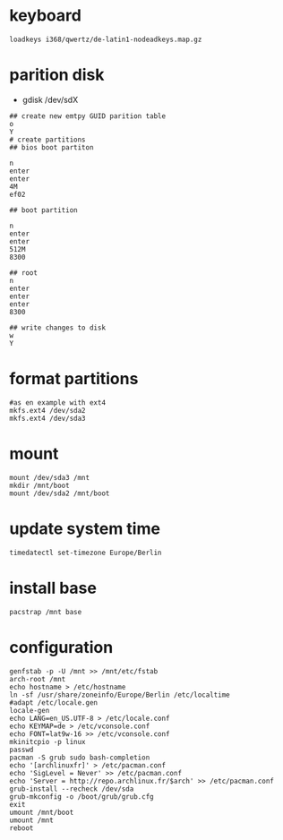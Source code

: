 # keyboard

```
loadkeys i368/qwertz/de-latin1-nodeadkeys.map.gz
```

# parition disk

* gdisk /dev/sdX
```
## create new emtpy GUID parition table
o
Y
# create partitions
## bios boot partiton

n
enter
enter
4M
ef02

## boot partition

n
enter
enter
512M
8300

## root
n
enter
enter
enter
8300

## write changes to disk
w
Y
```

# format partitions

```
#as en example with ext4
mkfs.ext4 /dev/sda2
mkfs.ext4 /dev/sda3
```

# mount

```
mount /dev/sda3 /mnt
mkdir /mnt/boot
mount /dev/sda2 /mnt/boot
```

# update system time

```
timedatectl set-timezone Europe/Berlin
```

# install base

```
pacstrap /mnt base
```

# configuration

```
genfstab -p -U /mnt >> /mnt/etc/fstab
arch-root /mnt
echo hostname > /etc/hostname
ln -sf /usr/share/zoneinfo/Europe/Berlin /etc/localtime
#adapt /etc/locale.gen
locale-gen
echo LANG=en_US.UTF-8 > /etc/locale.conf
echo KEYMAP=de > /etc/vconsole.conf
echo FONT=lat9w-16 >> /etc/vconsole.conf
mkinitcpio -p linux
passwd
pacman -S grub sudo bash-completion
echo '[archlinuxfr]' > /etc/pacman.conf
echo 'SigLevel = Never' >> /etc/pacman.conf
echo 'Server = http://repo.archlinux.fr/$arch' >> /etc/pacman.conf
grub-install --recheck /dev/sda
grub-mkconfig -o /boot/grub/grub.cfg
exit
umount /mnt/boot
umount /mnt
reboot
```
